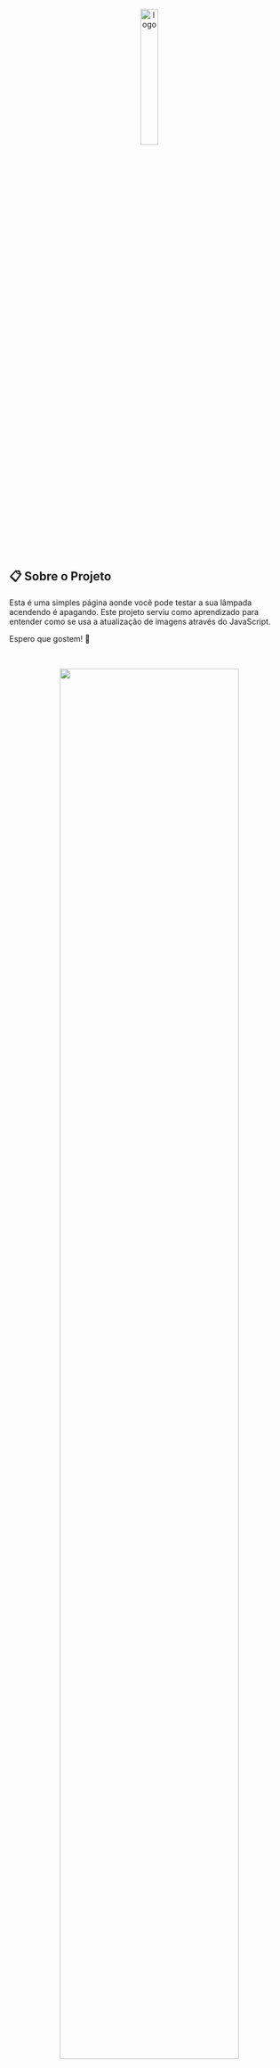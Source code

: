   <p align="center">
    <img alt="logo" src="./GitHub/Icone.png" width="25%">
  </p>
  
  ## :clipboard: Sobre o Projeto
  
  Esta é uma simples página aonde você pode testar a sua lâmpada acendendo é apagando. Este projeto serviu como aprendizado para entender como se usa a atualização de imagens através do JavaScript.
 
  Espero que gostem! 👀
  
  <br>
  <p align="center">
    <img alt"Video" src="./GitHub/Teste a sua lâmpada.gif" width="80%">
  </p>
  <br>

## :computer: Tecnologias utilizadas
  
 O projeto foi desenvolvido utilizando as seguintes tecnologias:
  
 - [HTML](https://developer.mozilla.org/pt-BR/docs/Web/HTML)
 - [CSS](https://developer.mozilla.org/pt-BR/docs/Web/CSS)
 - [JavaScript](https://www.javascript.com/)

## 🕵️‍♂️ Para clonar o repositório utilize:
```bash
 git clone https://github.com/degabrielofi/TesteSuaLampada
```
 ## 




